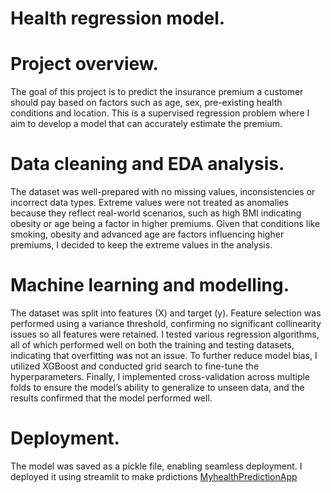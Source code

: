 
# Health regression model.

# Project overview.
The goal of this project is to predict the insurance premium a customer should pay based on factors such as age, sex, pre-existing health conditions and location. This is a supervised regression problem where I aim to develop a model that can accurately estimate the premium.

# Data cleaning and EDA analysis.
The dataset was well-prepared with no missing values, inconsistencies or incorrect data types. Extreme values were not treated as anomalies because they reflect real-world scenarios, such as high BMI indicating obesity or age being a factor in higher premiums. Given that conditions like smoking, obesity and advanced age are factors influencing higher premiums, I decided to keep the extreme values in the analysis.

# Machine learning and modelling.
The dataset was split into features (X) and target (y). Feature selection was performed using a variance threshold, confirming no significant collinearity issues so all features were retained. I tested various regression algorithms, all of which performed well on both the training and testing datasets, indicating that overfitting was not an issue. To further reduce model bias, I utilized XGBoost and conducted grid search to fine-tune the hyperparameters. Finally, I implemented cross-validation across multiple folds to ensure the model’s ability to generalize to unseen data, and the results confirmed that the model performed well.

# Deployment.
The model was saved as a pickle file, enabling seamless deployment. I deployed it using streamlit to make prdictions
[MyhealthPredictionApp](https://health-insurance-regression-dectbgpdzz3dxxjwguaz5f.streamlit.app/)
